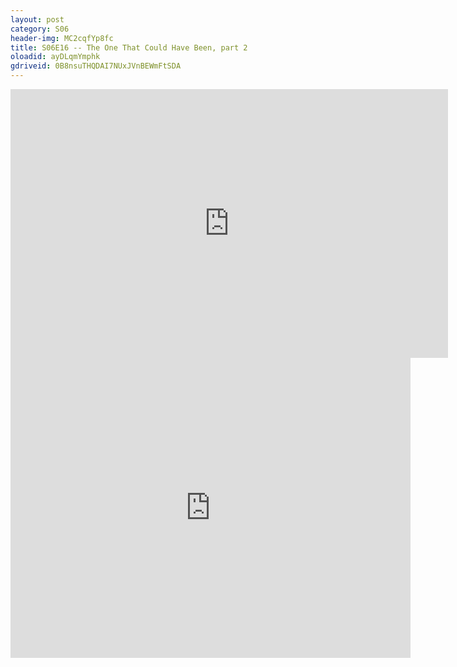 ```yaml
---
layout: post 
category: S06 
header-img: MC2cqfYp8fc 
title: S06E16 -- The One That Could Have Been, part 2 
oloadid: ayDLqmYmphk 
gdriveid: 0B8nsuTHQDAI7NUxJVnBEWmFtSDA 
--- 
```

<!--more--> 
<iframe src='https://openload.co/embed/ayDLqmYmphk/' width='700' height='430' frameborder='0' scrolling='no' allowfullscreen='allowfullscreen'></iframe> 
<iframe src='https://drive.google.com/file/d/0B8nsuTHQDAI7NUxJVnBEWmFtSDA/preview' width='640' height='480' frameborder='0' scrolling='no' allowfullscreen='allowfullscreen'></iframe> 